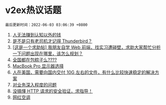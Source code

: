 # v2ex热议话题

`最后更新时间：2022-06-03 03:06:39 +0800`

1. [人无法赚到认知以外的钱](https://www.v2ex.com/t/856873)
1. [是不是只有老司机才记得 Thunderbird？](https://www.v2ex.com/t/856850)
1. [[这是一个求助帖] 我朋友自学 Web 前端，找实习遭碰壁，求助大家帮忙分析一下问题出现在哪里，该怎么规划？](https://www.v2ex.com/t/856890)
1. [全国都在包粽子么????](https://www.v2ex.com/t/856895)
1. [MacBook Pro 显示器选择](https://www.v2ex.com/t/856849)
1. [人在美国，需要向国内交付 10G 左右的文件，有什么比较快速稳定的解决方案](https://www.v2ex.com/t/856842)
1. [对业务深入程度的问题](https://www.v2ex.com/t/856884)
1. [没搞懂 HTTP 请求的安全验证，求指导！](https://www.v2ex.com/t/856998)
1. [网红空调](https://www.v2ex.com/t/856900)

